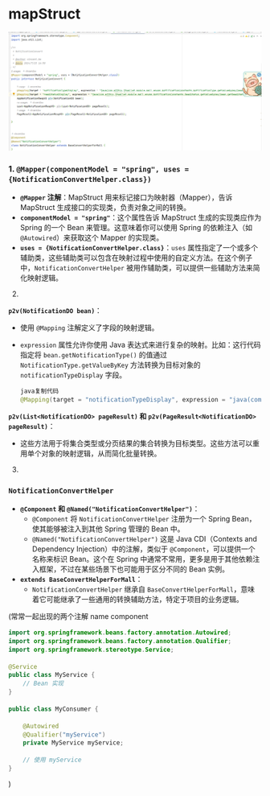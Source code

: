 # mapStruct

![Untitled](https://raw.githubusercontent.com/wenjinglee1104/blog_file/master/mapStruct.png)

### 1. `@Mapper(componentModel = "spring", uses = {NotificationConvertHelper.class})`

- **`@Mapper` 注解**：MapStruct 用来标记接口为映射器（Mapper），告诉 MapStruct 生成接口的实现类，负责对象之间的转换。
- **`componentModel = "spring"`**：这个属性告诉 MapStruct 生成的实现类应作为 Spring 的一个 Bean 来管理。这意味着你可以使用 Spring 的依赖注入（如 `@Autowired`）来获取这个 Mapper 的实现类。
- **`uses = {NotificationConvertHelper.class}`**：`uses` 属性指定了一个或多个辅助类，这些辅助类可以包含在映射过程中使用的自定义方法。在这个例子中，`NotificationConvertHelper` 被用作辅助类，可以提供一些辅助方法来简化映射逻辑。

2.

**`p2v(NotificationDO bean)`**：

- 使用 `@Mapping` 注解定义了字段的映射逻辑。
- `expression` 属性允许你使用 Java 表达式来进行复杂的映射。比如：这行代码指定将 `bean.getNotificationType()` 的值通过 `NotificationType.getValueByKey` 方法转换为目标对象的 `notificationTypeDisplay` 字段。
    
    ```java
    java复制代码
    @Mapping(target = "notificationTypeDisplay", expression = "java(com.ajjtcx.jtwallet.module.mall.enums.NotificationConstants.NotificationType.getValueByKey(bean.getNotificationType()))")
    
    ```
    

**`p2v(List<NotificationDO> pageResult)` 和 `p2v(PageResult<NotificationDO> pageResult)`**：

- 这些方法用于将集合类型或分页结果的集合转换为目标类型。这些方法可以重用单个对象的映射逻辑，从而简化批量转换。

3.

### `NotificationConvertHelper`

- **`@Component` 和 `@Named("NotificationConvertHelper")`**：
    - `@Component` 将 `NotificationConvertHelper` 注册为一个 Spring Bean，使其能够被注入到其他 Spring 管理的 Bean 中。
    - `@Named("NotificationConvertHelper")` 这是 Java CDI（Contexts and Dependency Injection）中的注解，类似于 `@Component`，可以提供一个名称来标识 Bean。这个在 Spring 中通常不常用，更多是用于其他依赖注入框架，不过在某些场景下也可能用于区分不同的 Bean 实例。
- **`extends BaseConvertHelperForMall`**：
    - `NotificationConvertHelper` 继承自 `BaseConvertHelperForMall`，意味着它可能继承了一些通用的转换辅助方法，特定于项目的业务逻辑。

(常常一起出现的两个注解 name component

```java
import org.springframework.beans.factory.annotation.Autowired;
import org.springframework.beans.factory.annotation.Qualifier;
import org.springframework.stereotype.Service;

@Service
public class MyService {
    // Bean 实现
}

public class MyConsumer {

    @Autowired
    @Qualifier("myService")
    private MyService myService;

    // 使用 myService
}

```

)